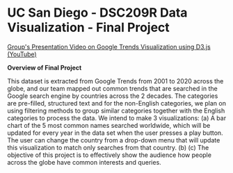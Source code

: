 # UC San Diego - DSC209R Data Visualization - Final Project


[Group's Presentation Video on Google Trends Visualization using D3.js (YouTube)](https://youtu.be/4En9KRbrMQw?feature=shared)


**Overview of Final Project**

This dataset is extracted from Google Trends from 2001 to 2020 across the globe, and our team mapped out common trends that are searched in the Google search engine by countries across the 2 decades. The categories are pre-filled, structured text and for the non-English categories, we plan on using filtering methods to group similar categories together with the English categories to process the data. We intend to make 3 visualizations: (a) A bar chart of the 5 most common names searched worldwide, which will be updated for every year in the data set when the user presses a play button. The user can change the country from a drop-down menu that will update this visualization to match only searches from that country. (b) (c)  The objective of this project is to effectively show the audience how people across the globe have common interests and queries.
